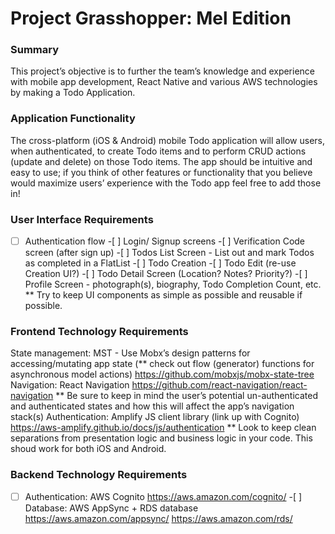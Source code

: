 # Project Grasshopper: Mel Edition

### Summary

This project’s objective is to further the team’s knowledge and experience with mobile app development, React Native and various AWS technologies by making a Todo Application.

### Application Functionality

The cross-platform (iOS & Android) mobile Todo application will allow users, when authenticated, to create Todo items and to perform CRUD actions (update and delete) on those Todo items. The app should be intuitive and easy to use; if you think of other features or functionality that you believe would maximize users’ experience with the Todo app feel free to add those in!

### User Interface Requirements

-[ ] Authentication flow -[ ] Login/ Signup screens -[ ] Verification Code screen (after sign up) -[ ] Todos List Screen - List out and mark Todos as completed in a FlatList -[ ] Todo Creation -[ ] Todo Edit (re-use Creation UI?) -[ ] Todo Detail Screen (Location? Notes? Priority?) -[ ] Profile Screen - photograph(s), biography, Todo Completion Count, etc.
\*\* Try to keep UI components as simple as possible and reusable if possible.

### Frontend Technology Requirements

State management: MST - Use Mobx’s design patterns for accessing/mutating app state (** check out flow (generator) functions for asynchronous model actions)
https://github.com/mobxjs/mobx-state-tree
Navigation: React Navigation
https://github.com/react-navigation/react-navigation
** Be sure to keep in mind the user’s potential un-authenticated and authenticated states and how this will affect the app’s navigation stack(s)
Authentication: Amplify JS client library (link up with Cognito)
https://aws-amplify.github.io/docs/js/authentication
\*\* Look to keep clean separations from presentation logic and business logic in your code.
This shoud work for both iOS and Android.

### Backend Technology Requirements

-[ ] Authentication: AWS Cognito
https://aws.amazon.com/cognito/ -[ ] Database: AWS AppSync + RDS database
https://aws.amazon.com/appsync/
https://aws.amazon.com/rds/
